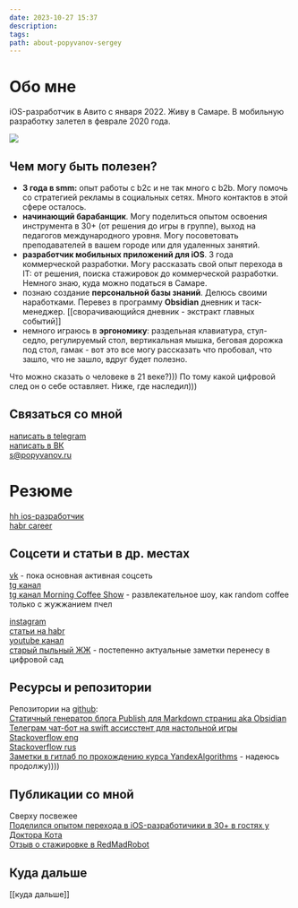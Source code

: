 ```yaml
---
date: 2023-10-27 15:37
description: 
tags: 
path: about-popyvanov-sergey
---
```

# Обо мне

iOS-разработчик в Авито с января 2022. Живу в Самаре. В мобильную разработку залетел в феврале 2020 года. 

![](https://habrastorage.org/webt/qc/94/my/qc94myyqvg61tjljzvqlma_r-mq.png)

## Чем могу быть полезен?

 - **3 года в smm:** опыт работы с b2c и не так много с b2b. Могу помочь со стратегией рекламы в социальных сетях. Много контактов в этой сфере осталось. 
- **начинающий барабанщик**. Могу поделиться опытом освоения инструмента в 30+ (от решения до игры в группе), выход на педагогов международного уровня. Могу посоветовать преподавателей в вашем городе или для удаленных занятий. 
- **разработчик мобильных приложений для iOS**. 3 года коммерческой разработки. Могу рассказать свой опыт перехода в IT: от решения, поиска стажировок до коммерческой разработки.  Немного знаю, куда можно податься в Самаре. 
- познаю создание **персональной базы знаний**. Делюсь своими наработками. Перевез в программу **Obsidian** дневник и таск-менеджер.  [[сворачивающийся дневник - экстракт главных событий]]
- немного играюсь в **эргономику**: раздельная клавиатура, стул-седло, регулируемый стол, вертикальная мышка, беговая дорожка под стол, гамак - вот это все могу рассказать что пробовал, что зашло, что не зашло, вдруг будет полезно.   


Что можно сказать о человеке в 21 веке?))) По тому какой цифровой след он о себе оставляет. Ниже, где наследил)))

## Связаться со мной

[написать в telegram](https://t.me/serg_popyvanov)   
[написать в ВК](https://vk.me/sergvolgin)  
[s@popyvanov.ru](mailto:s@popyvanov.ru)
# Резюме
[hh ios-разработчик](https://samara.hh.ru/applicant/resumes/view?resume=85c638a7ff0770df360039ed1f327a39796970)  
[habr career](https://career.habr.com/flyer2001)

## Соцсети и статьи в др. местах

[vk](https://vk.com/sergvolgin) - пока основная активная соцсеть  
[tg канал](https://t.me/serg_popyvanov_blog)  
[tg канал Morning Coffee Show](https://t.me/morningcoffeeshow) - развлекательное шоу, как random coffee только с жужжанием пчел  

[instagram](https://www.instagram.com/volg.in/)  
[статьи на habr](https://habr.com/ru/users/flyer2001/publications/articles/)  
[youtube канал](https://www.youtube.com/channel/UCx6J14luFpXWnCvRkMSuocg)  
[старый пыльный ЖЖ](https://flyer2001.livejournal.com) - постепенно актуальные заметки перенесу в цифровой сад
## Ресурсы и репозитории

Репозитории на [github](https://github.com/flyer2001):  
[Статичный генератор блога Publish для Markdown страниц aka Obsidian](https://github.com/flyer2001/myBlog)  
[Телеграм чат-бот на swift ассисстент для настольной игры](https://github.com/flyer2001/cashflow)  
[Stackoverflow eng](https://stackoverflow.com/users/3757640/flyer2001)   
[Stackoverflow rus](https://ru.stackoverflow.com/users/404800/flyer2001)  
[Заметки в гитлаб по прохождению курса YandexAlgorithms](https://gitlab.com/s.popyvanov/yandex-algorithms) - надеюсь продолжу))))
## Публикации со мной

Сверху посвежее  
[Поделился опытом перехода в iOS-разработичики в 30+ в гостях у Доктора Кота](https://avito.tech/tpost/1id604fba1-pro-vozrast-i-it-v-podkaste-doktor-kot?ysclid=lo8hg7bqm859488381)   
[Отзыв о стажировке в RedMadRobot](https://redmadrobot.ru/meropriyatiya/stazhirovka-dlya-mobilnyh-razrabotchikov-v-red-mad-robot) 
## Куда дальше
[[куда дальше]]

